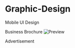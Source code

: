 # Graphic-Design


Mobile UI Design

Business Brochure
<img src="https://drive.google.com/uc?id=1cJmHOAMDPy2vUP75r9ROPeBQl17Y2r4E" alt="Preview" style="max-width: 100%; height: auto;">


Advertisement
